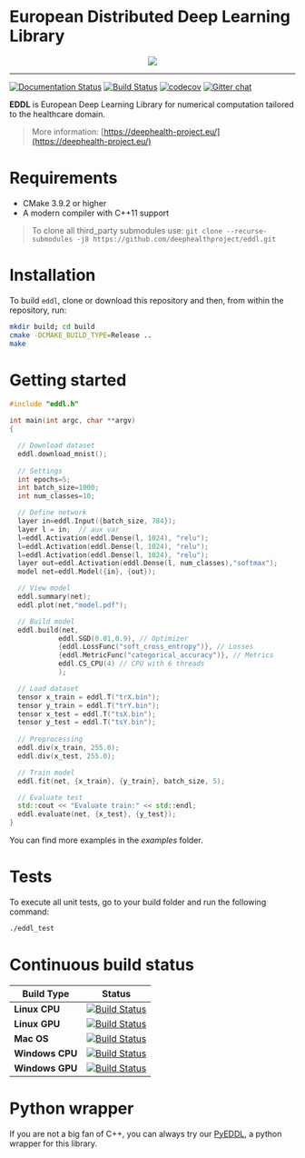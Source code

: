 # European Distributed Deep Learning Library

<div align="center">
  <img src="https://raw.githubusercontent.com/salvacarrion/salvacarrion.github.io/master/assets/hot-linking/logo-pyeddl.png">
</div>

-----------------

[![Documentation Status](https://readthedocs.org/projects/pyeddl/badge/?version=latest)](https://pyeddl.readthedocs.io/en/latest/?badge=latest) 
[![Build Status](https://travis-ci.org/salvacarrion/pyeddl.svg?branch=master)](https://travis-ci.org/salvacarrion/pyeddl)
[![codecov](https://codecov.io/gh/salvacarrion/pyeddl/branch/master/graph/badge.svg)](https://codecov.io/gh/salvacarrion/pyeddl)
[![Gitter chat](https://badges.gitter.im/USER/pyeddl.png)](https://gitter.im/pyeddl "Gitter chat")

**EDDL** is European Deep Learning Library for numerical computation tailored to the healthcare domain.
> More information: [https://deephealth-project.eu/](https://deephealth-project.eu/)


# Requirements

- CMake 3.9.2 or higher
- A modern compiler with C++11 support

> To clone all third_party submodules use: 
> `git clone --recurse-submodules -j8 https://github.com/deephealthproject/eddl.git`


# Installation

To build `eddl`, clone or download this repository and then, from within the repository, run:

```bash
mkdir build; cd build
cmake -DCMAKE_BUILD_TYPE=Release ..
make
```


# Getting started

```c++
#include "eddl.h"

int main(int argc, char **argv)
{

  // Download dataset
  eddl.download_mnist();
  
  // Settings
  int epochs=5;
  int batch_size=1000;
  int num_classes=10;

  // Define network
  layer in=eddl.Input({batch_size, 784});
  layer l = in;  // aux var
  l=eddl.Activation(eddl.Dense(l, 1024), "relu");
  l=eddl.Activation(eddl.Dense(l, 1024), "relu");
  l=eddl.Activation(eddl.Dense(l, 1024), "relu");
  layer out=eddl.Activation(eddl.Dense(l, num_classes),"softmax");
  model net=eddl.Model({in}, {out});

  // View model
  eddl.summary(net);
  eddl.plot(net,"model.pdf");

  // Build model
  eddl.build(net, 
            eddl.SGD(0.01,0.9), // Optimizer
            {eddl.LossFunc("soft_cross_entropy")}, // Losses
            {eddl.MetricFunc("categorical_accuracy")}, // Metrics
            eddl.CS_CPU(4) // CPU with 6 threads
            );

  // Load dataset
  tensor x_train = eddl.T("trX.bin");
  tensor y_train = eddl.T("trY.bin");
  tensor x_test = eddl.T("tsX.bin");
  tensor y_test = eddl.T("tsY.bin");
  
  // Preprocessing
  eddl.div(x_train, 255.0);
  eddl.div(x_test, 255.0);

  // Train model
  eddl.fit(net, {x_train}, {y_train}, batch_size, 5);

  // Evaluate test
  std::cout << "Evaluate train:" << std::endl;
  eddl.evaluate(net, {x_test}, {y_test});
}

```


You can find more examples in the _examples_ folder.

# Tests

To execute all unit tests, go to your build folder and run the following command:

```bash
./eddl_test
```


# Continuous build status

| **Build Type**  | **Status** |
|-------------|--------|
| **Linux CPU**   |  [![Build Status](https://travis-ci.org/salvacarrion/EDDL.svg?branch=master)](https://travis-ci.org/salvacarrion/EDDL)|
| **Linux GPU**   |  [![Build Status](https://travis-ci.org/salvacarrion/EDDL.svg?branch=master)](https://travis-ci.org/salvacarrion/EDDL)|
| **Mac OS**      |  [![Build Status](https://travis-ci.org/salvacarrion/EDDL.svg?branch=master)](https://travis-ci.org/salvacarrion/EDDL)|
| **Windows CPU** |  [![Build Status](https://travis-ci.org/salvacarrion/EDDL.svg?branch=master)](https://travis-ci.org/salvacarrion/EDDL)|
| **Windows GPU** |  [![Build Status](https://travis-ci.org/salvacarrion/EDDL.svg?branch=master)](https://travis-ci.org/salvacarrion/EDDL)|


# Python wrapper

If you are not a big fan of C++, you can always try our [PyEDDL](https://github.com/deephealthproject/pyeddl), a python wrapper for this library.
